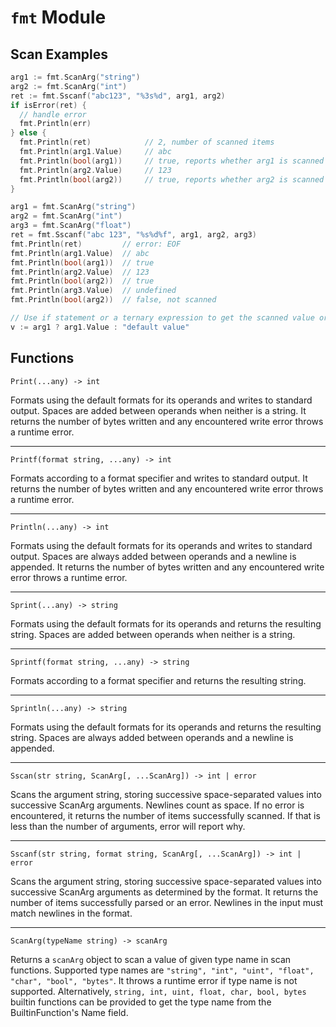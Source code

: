 
[//]: <> (Generated by gaddoc. DO NOT EDIT.)

# `fmt` Module

## Scan Examples

```go
arg1 := fmt.ScanArg("string")
arg2 := fmt.ScanArg("int")
ret := fmt.Sscanf("abc123", "%3s%d", arg1, arg2)
if isError(ret) {
  // handle error
  fmt.Println(err)
} else {
  fmt.Println(ret)            // 2, number of scanned items
  fmt.Println(arg1.Value)     // abc
  fmt.Println(bool(arg1))     // true, reports whether arg1 is scanned
  fmt.Println(arg2.Value)     // 123
  fmt.Println(bool(arg2))     // true, reports whether arg2 is scanned
}
```

```go
arg1 = fmt.ScanArg("string")
arg2 = fmt.ScanArg("int")
arg3 = fmt.ScanArg("float")
ret = fmt.Sscanf("abc 123", "%s%d%f", arg1, arg2, arg3)
fmt.Println(ret)         // error: EOF
fmt.Println(arg1.Value)  // abc
fmt.Println(bool(arg1))  // true
fmt.Println(arg2.Value)  // 123
fmt.Println(bool(arg2))  // true
fmt.Println(arg3.Value)  // undefined
fmt.Println(bool(arg2))  // false, not scanned

// Use if statement or a ternary expression to get the scanned value or a default value.
v := arg1 ? arg1.Value : "default value"
```

## Functions

`Print(...any) -> int`

Formats using the default formats for its operands and writes to standard
output. Spaces are added between operands when neither is a string.
It returns the number of bytes written and any encountered write error
throws a runtime error.

---

`Printf(format string, ...any) -> int`

Formats according to a format specifier and writes to standard output.
It returns the number of bytes written and any encountered write error
throws a runtime error.

---

`Println(...any) -> int`

Formats using the default formats for its operands and writes to standard
output. Spaces are always added between operands and a newline
is appended. It returns the number of bytes written and any encountered
write error throws a runtime error.

---

`Sprint(...any) -> string`

Formats using the default formats for its operands and returns the
resulting string. Spaces are added between operands when neither is a
string.

---

`Sprintf(format string, ...any) -> string`

Formats according to a format specifier and returns the resulting string.

---

`Sprintln(...any) -> string`

Formats using the default formats for its operands and returns the
resulting string. Spaces are always added between operands and a newline
is appended.

---

`Sscan(str string, ScanArg[, ...ScanArg]) -> int | error`

Scans the argument string, storing successive space-separated values into
successive ScanArg arguments. Newlines count as space. If no error is
encountered, it returns the number of items successfully scanned. If that
is less than the number of arguments, error will report why.

---

`Sscanf(str string, format string, ScanArg[, ...ScanArg]) -> int | error`

Scans the argument string, storing successive space-separated values into
successive ScanArg arguments as determined by the format. It returns the
number of items successfully parsed or an error.
Newlines in the input must match newlines in the format.

---

`ScanArg(typeName string) -> scanArg`

Returns a `scanArg` object to scan a value of given type name in scan
functions.
Supported type names are `"string", "int", "uint", "float", "char",
"bool", "bytes"`.
It throws a runtime error if type name is not supported.
Alternatively, `string, int, uint, float, char, bool, bytes` builtin
functions can be provided to get the type name from the BuiltinFunction's
Name field.

